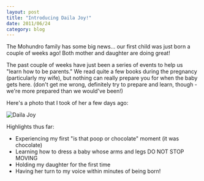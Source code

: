 ```yaml
---
layout: post
title: "Introducing Daila Joy!"
date: 2011/06/24
category: blog
---
```


The Mohundro family has some big news... our first child was just born a
couple of weeks ago! Both mother and daughter are doing great!

The past couple of weeks have just been a series of events to help us "learn
how to be parents." We read quite a few books during the pregnancy
(particularly my wife), but nothing can really prepare you for when the baby
gets here. (don't get me wrong, definitely try to prepare and learn, though -
we're more prepared than we would've been!)

Here's a photo that I took of her a few days ago:

![Daila Joy](https://s3.amazonaws.com/mohundro/blog/2011-06-24-daila-joy.jpg)

Highlights thus far:

* Experiencing my first "is that poop or chocolate" moment (it was chocolate)
* Learning how to dress a baby whose arms and legs DO NOT STOP MOVING
* Holding my daughter for the first time
* Having her turn to my voice within minutes of being born!
